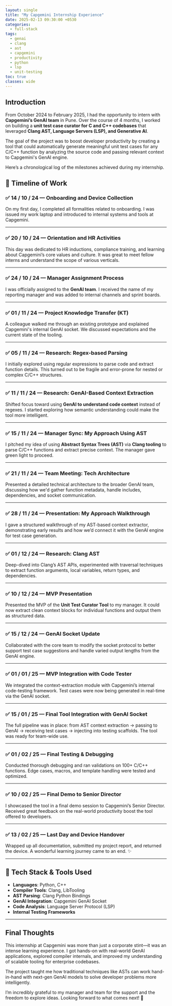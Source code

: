 ```yaml
---
layout: single
title: "My Capgemini Internship Experience"
date: 2025-02-13 09:30:00 +0530
categories:
  - full-stack
tags:
  - genai
  - clang
  - ast
  - capgemini
  - productivity
  - python
  - lsp
  - unit-testing
toc: true
classes: wide
---
```


## Introduction

From October 2024 to February 2025, I had the opportunity to intern with **Capgemini’s GenAI team** in Pune. Over the course of 4 months, I worked on building a **unit test case curator for C and C++ codebases** that leveraged **Clang AST, Language Servers (LSP), and Generative AI**.

The goal of the project was to boost developer productivity by creating a tool that could automatically generate meaningful unit test cases for any C/C++ function by analyzing the source code and passing relevant context to Capgemini's GenAI engine.

Here’s a chronological log of the milestones achieved during my internship.

## 📅 Timeline of Work

### ✅ 14 / 10 / 24 — Onboarding and Device Collection
On my first day, I completed all formalities related to onboarding. I was issued my work laptop and introduced to internal systems and tools at Capgemini.

---

### ✅ 20 / 10 / 24 — Orientation and HR Activities
This day was dedicated to HR inductions, compliance training, and learning about Capgemini’s core values and culture. It was great to meet fellow interns and understand the scope of various verticals.

---

### ✅ 24 / 10 / 24 — Manager Assignment Process
I was officially assigned to the **GenAI team**. I received the name of my reporting manager and was added to internal channels and sprint boards.

---

### ✅ 01 / 11 / 24 — Project Knowledge Transfer (KT)
A colleague walked me through an existing prototype and explained Capgemini's internal GenAI socket. We discussed expectations and the current state of the tooling.

---

### ✅ 05 / 11 / 24 — Research: Regex-based Parsing
I initially explored using regular expressions to parse code and extract function details. This turned out to be fragile and error-prone for nested or complex C/C++ structures.

---

### ✅ 11 / 11 / 24 — Research: GenAI-Based Context Extraction
Shifted focus toward using **GenAI to understand code context** instead of regexes. I started exploring how semantic understanding could make the tool more intelligent.

---

### ✅ 15 / 11 / 24 — Manager Sync: My Approach Using AST
I pitched my idea of using **Abstract Syntax Trees (AST)** via **Clang tooling** to parse C/C++ functions and extract precise context. The manager gave green light to proceed.

---

### ✅ 21 / 11 / 24 — Team Meeting: Tech Architecture
Presented a detailed technical architecture to the broader GenAI team, discussing how we'd gather function metadata, handle includes, dependencies, and socket communication.

---

### ✅ 28 / 11 / 24 — Presentation: My Approach Walkthrough
I gave a structured walkthrough of my AST-based context extractor, demonstrating early results and how we’d connect it with the GenAI engine for test case generation.

---

### ✅ 01 / 12 / 24 — Research: Clang AST
Deep-dived into Clang’s AST APIs, experimented with traversal techniques to extract function arguments, local variables, return types, and dependencies.

---

### ✅ 10 / 12 / 24 — MVP Presentation
Presented the MVP of the **Unit Test Curator Tool** to my manager. It could now extract clean context blocks for individual functions and output them as structured data.

---

### ✅ 15 / 12 / 24 — GenAI Socket Update
Collaborated with the core team to modify the socket protocol to better support test case suggestions and handle varied output lengths from the GenAI engine.

---

### ✅ 01 / 01 / 25 — MVP Integration with Code Tester
We integrated the context-extraction module with Capgemini’s internal code-testing framework. Test cases were now being generated in real-time via the GenAI socket.

---

### ✅ 15 / 01 / 25 — Final Tool Integration with GenAI Socket
The full pipeline was in place: from AST context extraction → passing to GenAI → receiving test cases → injecting into testing scaffolds. The tool was ready for team-wide use.

---

### ✅ 01 / 02 / 25 — Final Testing & Debugging
Conducted thorough debugging and ran validations on 100+ C/C++ functions. Edge cases, macros, and template handling were tested and optimized.

---

### ✅ 10 / 02 / 25 — Final Demo to Senior Director
I showcased the tool in a final demo session to Capgemini’s Senior Director. Received great feedback on the real-world productivity boost the tool offered to developers.

---

### ✅ 13 / 02 / 25 — Last Day and Device Handover
Wrapped up all documentation, submitted my project report, and returned the device. A wonderful learning journey came to an end. ✨

---

## 🧠 Tech Stack & Tools Used

- **Languages**: Python, C++
- **Compiler Tools**: Clang, LibTooling
- **AST Parsing**: Clang Python Bindings
- **GenAI Integration**: Capgemini GenAI Socket
- **Code Analysis**: Language Server Protocol (LSP)
- **Internal Testing Frameworks**

---

## Final Thoughts

This internship at Capgemini was more than just a corporate stint—it was an intense learning experience. I got hands-on with real-world GenAI applications, explored compiler internals, and improved my understanding of scalable tooling for enterprise codebases.

The project taught me how traditional techniques like ASTs can work hand-in-hand with next-gen GenAI models to solve developer problems more intelligently.

I’m incredibly grateful to my manager and team for the support and the freedom to explore ideas. Looking forward to what comes next! 🚀
